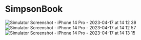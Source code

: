 # SimpsonBook
![Simulator Screenshot - iPhone 14 Pro - 2023-04-17 at 14 12 39](https://user-images.githubusercontent.com/73194842/232468744-b6f02052-29fe-4a05-87b5-7121248a660f.png)
![Simulator Screenshot - iPhone 14 Pro - 2023-04-17 at 14 12 57](https://user-images.githubusercontent.com/73194842/232468755-3be1534a-de12-4c8e-873d-1b7b056b3c26.png)
![Simulator Screenshot - iPhone 14 Pro - 2023-04-17 at 14 13 15](https://user-images.githubusercontent.com/73194842/232468767-c1c3e222-32cd-4029-bbc5-06879645c9a4.png)
